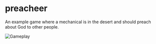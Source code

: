 # preacheer
An example game where a mechanical is in the desert and should preach about God to other people.

![Gameplay](https://media.giphy.com/media/ZcyiWe0StTGcInn3C0/giphy.gif)
